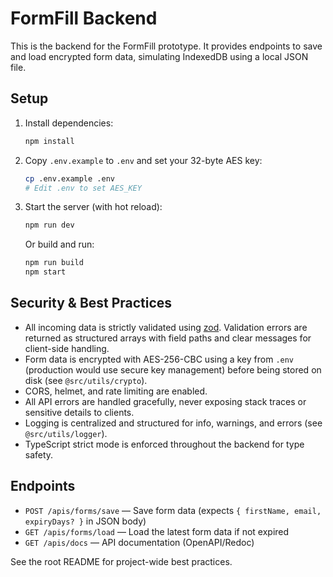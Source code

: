 # FormFill Backend

This is the backend for the FormFill prototype. It provides endpoints to save and load encrypted form data, simulating IndexedDB using a local JSON file.

## Setup

1. Install dependencies:
   ```sh
   npm install
   ```
2. Copy `.env.example` to `.env` and set your 32-byte AES key:
   ```sh
   cp .env.example .env
   # Edit .env to set AES_KEY
   ```
3. Start the server (with hot reload):

   ```sh
   npm run dev
   ```

   Or build and run:

   ```sh
   npm run build
   npm start
   ```

## Security & Best Practices

- All incoming data is strictly validated using [zod](https://github.com/colinhacks/zod). Validation errors are returned as structured arrays with field paths and clear messages for client-side handling.
- Form data is encrypted with AES-256-CBC using a key from `.env` (production would use secure key management) before being stored on disk (see `@src/utils/crypto`).
- CORS, helmet, and rate limiting are enabled.
- All API errors are handled gracefully, never exposing stack traces or sensitive details to clients.
- Logging is centralized and structured for info, warnings, and errors (see `@src/utils/logger`).
- TypeScript strict mode is enforced throughout the backend for type safety.

## Endpoints

- `POST /apis/forms/save` — Save form data (expects `{ firstName, email, expiryDays? }` in JSON body)
- `GET /apis/forms/load` — Load the latest form data if not expired
- `GET /apis/docs` — API documentation (OpenAPI/Redoc)

See the root README for project-wide best practices.

